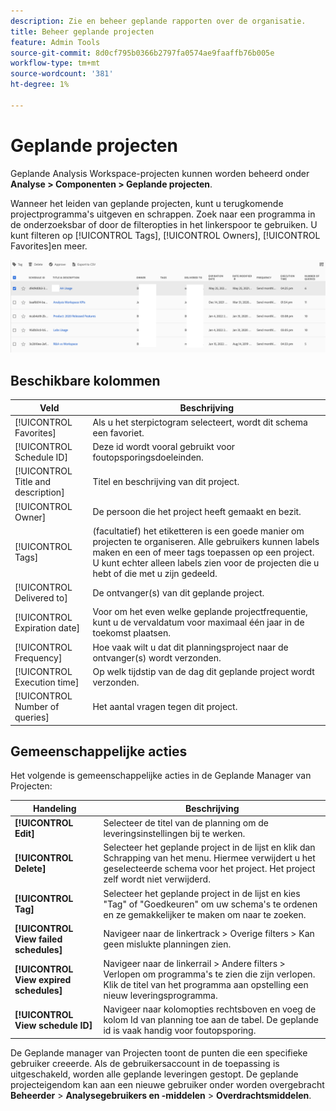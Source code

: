 ```yaml
---
description: Zie en beheer geplande rapporten over de organisatie.
title: Beheer geplande projecten
feature: Admin Tools
source-git-commit: 8d0cf795b0366b2797fa0574ae9faaffb76b005e
workflow-type: tm+mt
source-wordcount: '381'
ht-degree: 1%

---
```


# Geplande projecten

Geplande Analysis Workspace-projecten kunnen worden beheerd onder **Analyse > Componenten > Geplande projecten**.

Wanneer het leiden van geplande projecten, kunt u terugkomende projectprogramma&#39;s uitgeven en schrappen. Zoek naar een programma in de onderzoeksbar of door de filteropties in het linkerspoor te gebruiken. U kunt filteren op [!UICONTROL Tags], [!UICONTROL Owners], [!UICONTROL Favorites]en meer.

![](assets/scheduled-project-manager2.png)

## Beschikbare kolommen

| Veld | Beschrijving |
| --- | --- |
| [!UICONTROL Favorites] | Als u het sterpictogram selecteert, wordt dit schema een favoriet. |
| [!UICONTROL Schedule ID] | Deze id wordt vooral gebruikt voor foutopsporingsdoeleinden. |
| [!UICONTROL Title and description] | Titel en beschrijving van dit project. |
| [!UICONTROL Owner] | De persoon die het project heeft gemaakt en bezit. |
| [!UICONTROL Tags] | (facultatief) het etiketteren is een goede manier om projecten te organiseren. Alle gebruikers kunnen labels maken en een of meer tags toepassen op een project. U kunt echter alleen labels zien voor de projecten die u hebt of die met u zijn gedeeld. |
| [!UICONTROL Delivered to] | De ontvanger(s) van dit geplande project. |
| [!UICONTROL Expiration date] | Voor om het even welke geplande projectfrequentie, kunt u de vervaldatum voor maximaal één jaar in de toekomst plaatsen. |
| [!UICONTROL Frequency] | Hoe vaak wilt u dat dit planningsproject naar de ontvanger(s) wordt verzonden. |
| [!UICONTROL Execution time] | Op welk tijdstip van de dag dit geplande project wordt verzonden. |
| [!UICONTROL Number of queries] | Het aantal vragen tegen dit project. |

## Gemeenschappelijke acties

Het volgende is gemeenschappelijke acties in de Geplande Manager van Projecten:

| Handeling | Beschrijving |
|---|---|
| **[!UICONTROL Edit]** | Selecteer de titel van de planning om de leveringsinstellingen bij te werken. |
| **[!UICONTROL Delete]** | Selecteer het geplande project in de lijst en klik dan Schrapping van het menu. Hiermee verwijdert u het geselecteerde schema voor het project. Het project zelf wordt niet verwijderd. |
| **[!UICONTROL Tag]** | Selecteer het geplande project in de lijst en kies &quot;Tag&quot; of &quot;Goedkeuren&quot; om uw schema&#39;s te ordenen en ze gemakkelijker te maken om naar te zoeken. |
| **[!UICONTROL View failed schedules]** | Navigeer naar de linkertrack > Overige filters > Kan geen mislukte planningen zien. |
| **[!UICONTROL View expired schedules]** | Navigeer naar de linkerrail > Andere filters > Verlopen om programma&#39;s te zien die zijn verlopen. Klik de titel van het programma aan opstelling een nieuw leveringsprogramma. |
| **[!UICONTROL View schedule ID]** | Navigeer naar kolomopties rechtsboven en voeg de kolom Id van planning toe aan de tabel. De geplande id is vaak handig voor foutopsporing. |

De Geplande manager van Projecten toont de punten die een specifieke gebruiker creeerde. Als de gebruikersaccount in de toepassing is uitgeschakeld, worden alle geplande leveringen gestopt. De geplande projecteigendom kan aan een nieuwe gebruiker onder worden overgebracht **Beheerder** > **Analysegebruikers en -middelen** > **Overdrachtsmiddelen**.